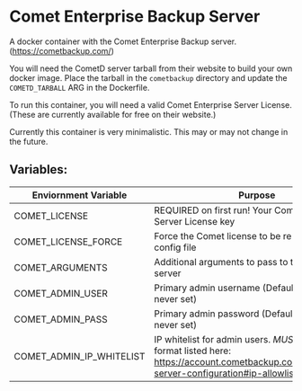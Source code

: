# Comet Enterprise Backup Server

A docker container with the Comet Enterprise Backup server. (https://cometbackup.com/)

You will need the CometD server tarball from their website to build your own docker image.  Place the tarball in the `cometbackup` directory and update the `COMETD_TARBALL` ARG in the Dockerfile.

To run this container, you will need a valid Comet Enterprise Server License.  (These are currently available for free on their website.)

Currently this container is very minimalistic.  This may or may not change in the future.

## Variables:
Enviornment Variable        | Purpose
--------------------------- | ----
COMET_LICENSE               | REQUIRED on first run!  Your Comet Enterprise Server License key
COMET_LICENSE_FORCE         | Force the Comet license to be re-added to the config file
COMET_ARGUMENTS             | Additional arguments to pass to the Comet server
COMET_ADMIN_USER            | Primary admin username (Defaults to "admin" if never set)
COMET_ADMIN_PASS            | Primary admin password (Defaults to "admin" if never set)
COMET_ADMIN_IP_WHITELIST    | IP whitelist for admin users.  *MUST* follow the format listed here: https://account.cometbackup.com/docs/comet-server-configuration#ip-allowlist
